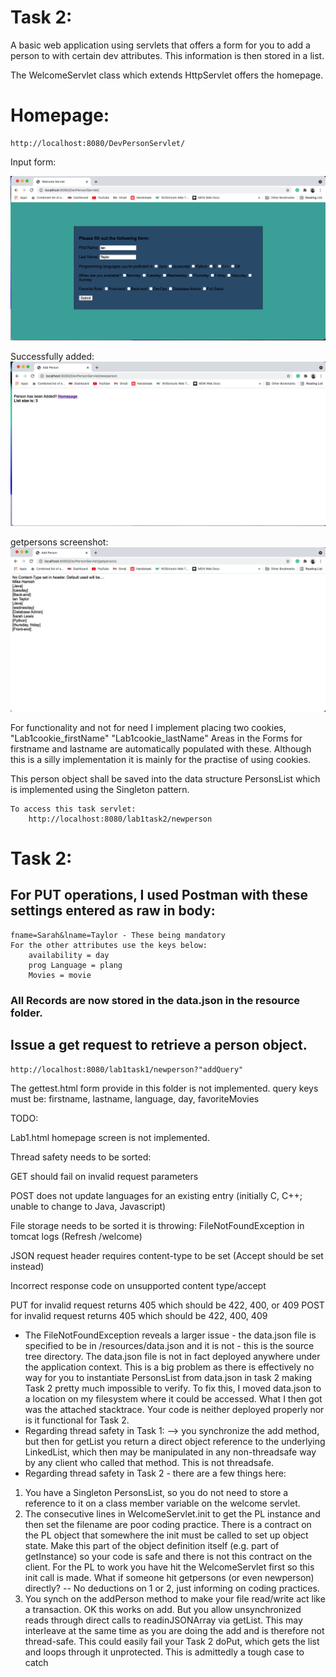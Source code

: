 # Task 2:

A basic web application using servlets that offers a form for you to add 
a person to with certain dev attributes. This  information is then stored in a list.

The WelcomeServlet class which extends HttpServlet offers the homepage.

# Homepage:
    http://localhost:8080/DevPersonServlet/

Input form:

![Screenshot](images/inputScreen.png)

Successfully added:
![Screenshot](images/successfullyAdded.png)

getpersons screenshot:
![Screenshot](images/getpersons.png)



For functionality and not for need I implement placing two cookies,
    "Lab1cookie_firstName"
    "Lab1cookie_lastName"
Areas in the Forms for firstname and lastname are automatically populated with these. Although this
is a silly implementation it is mainly for the practise of using cookies.
    
This person object shall be saved into the data structure PersonsList 
which is implemented using the Singleton pattern.

    To access this task servlet:
        http://localhost:8080/lab1task2/newperson

# Task 2:
##  For PUT operations, I used Postman with these settings entered as raw in body:
    
    fname=Sarah&lname=Taylor - These being mandatory
    For the other attributes use the keys below:
        availability = day
        prog Language = plang
        Movies = movie

###   All Records are now stored in the data.json in the resource folder. 

## Issue a get request to retrieve a person object.

    http://localhost:8080/lab1task1/newperson?"addQuery"
    
The gettest.html form provide in this folder is not implemented. 
query keys must be:
        firstname, lastname, language, day, favoriteMovies

TODO:

Lab1.html homepage screen is not implemented.

Thread safety needs to be sorted:

GET should fail on invalid request parameters

POST does not update languages for an existing entry (initially C, C++; unable to change to Java, Javascript)

File storage needs to be sorted it is throwing:
 FileNotFoundException in tomcat logs (Refresh /welcome)

JSON request header requires content-type to be set (Accept should be set instead)

Incorrect response code on unsupported content type/accept

PUT for invalid request returns 405 which should be 422, 400, or 409
POST for invalid request returns 405 which should be 422, 400, 409

- The FileNotFoundException reveals a larger issue - the data.json file is specified to be in /resources/data.json and it is not - this is the source tree directory. The data.json file is not in fact deployed anywhere under the application context. This is a big problem as there is effectively no way for you to instantiate PersonsList from data.json in task 2 making Task 2 pretty much impossible to verify. To fix this, I moved data.json to a location on my filesystem where it could be accessed. What I then got was the attached stacktrace. Your code is neither deployed properly nor is it functional for Task 2.
- Regarding thread safety in Task 1:
--> you synchronize the add method, but then for getList you return a direct object reference to the underlying LinkedList, which then may be manipulated in any non-threadsafe way by any client who called that method. This is not threadsafe.
- Regarding thread safety in Task 2 - there are a few things here:
1. You have a Singleton PersonsList, so you do not need to store a reference to it on a class member variable on the welcome servlet.
2. The consecutive lines in WelcomeServlet.init to get the PL instance and then set the filename are poor coding practice. There is a contract on the PL object that somewhere the init must be called to set up object state. Make this part of the object definition itself (e.g. part of getInstance) so your code is safe and there is not this contract on the client. For the PL to work you have hit the WelcomeServlet first so this init call is made. What if someone hit getpersons (or even newperson) directly?
-- No deductions on 1 or 2, just informing on coding practices.
3. You synch on the addPerson method to make your file read/write act like a transaction. OK this works on add. But you allow unsynchronized reads through direct calls to readinJSONArray via getList. This may interleave at the same time as you are doing the add and is therefore not thread-safe. This could easily fail your Task 2 doPut, which gets the list and loops through it unprotected. This is admittedly a tough case to catch